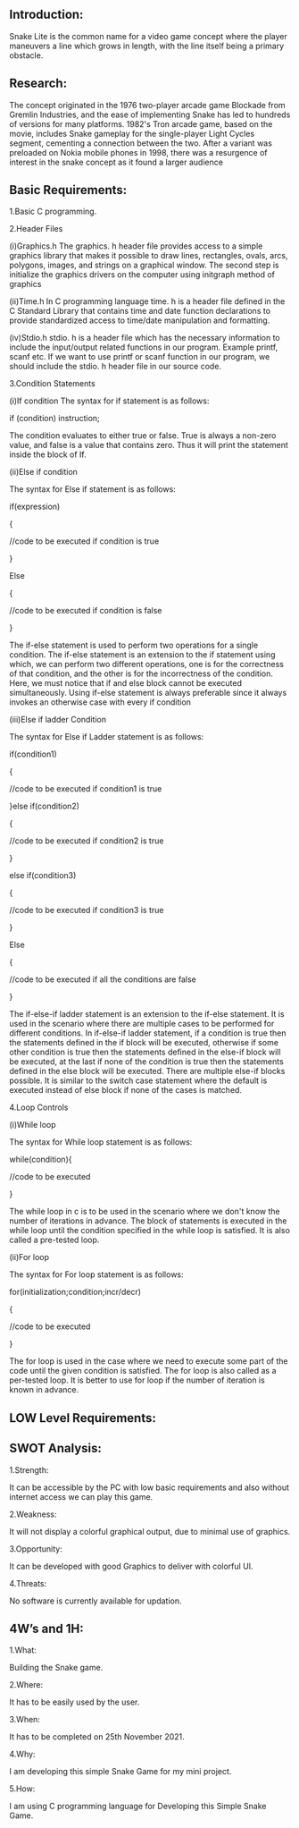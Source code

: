 ## Introduction:

Snake Lite is the common name for a video game concept where the player maneuvers a line which grows in length, with the line itself being a primary obstacle.

## Research:
The concept originated in the 1976 two-player arcade game Blockade from Gremlin Industries, and the ease of implementing Snake has led to hundreds of versions for many platforms. 1982's Tron arcade game, based on the movie, includes Snake gameplay for the single-player Light Cycles segment, cementing a connection between the two. After a variant was preloaded on Nokia mobile phones in 1998, there was a resurgence of interest in the snake concept as it found a larger audience

## Basic Requirements:

1.Basic C programming.

2.Header Files

  (i)Graphics.h
  The graphics. h header file provides access to a simple graphics library that makes it possible to draw lines, rectangles, ovals, arcs, polygons, images, and strings on a graphical window. The second step is initialize the graphics drivers on the computer using initgraph method of graphics

(ii)Time.h
  In C programming language time. h is a header file defined in the C Standard Library that contains time and date function declarations to provide standardized access to time/date manipulation and formatting.

(iv)Stdio.h
  stdio. h is a header file which has the necessary information to include the input/output related functions in our program. Example printf, scanf etc. If we want to use printf or scanf function in our program, we should include the stdio. h header file in our source code.

3.Condition Statements

(i)If condition
  The syntax for if statement is as follows:
  
  if (condition) instruction;
  
  The condition evaluates to either true or false. True is always a non-zero value, and false is a value that contains zero.  Thus it will print the statement inside the block of If.

(ii)Else if condition

  The syntax for Else if statement is as follows:
   
  if(expression)
   
  {
   
  //code to be executed if condition is true
   
  }
   
  Else
   
  {
   
  //code to be executed if condition is false
   
  }
   
The if-else statement is used to perform two operations for a single condition. The if-else statement is an extension to the if statement using which, we can perform two different operations, one is for the correctness of that condition, and the other is for the incorrectness of the condition. Here, we must notice that if and else block cannot be executed simultaneously. Using if-else statement is always preferable since it always invokes an otherwise case with every if condition

(iii)Else if ladder Condition

The syntax for Else if Ladder statement is as follows:

if(condition1)

{

//code to be executed if condition1 is true

}else if(condition2)

{

//code to be executed if condition2 is true

}

else if(condition3)

{

//code to be executed if condition3 is true

}

Else

{

//code to be executed if all the conditions are false

}

The if-else-if ladder statement is an extension to the if-else statement. It is used in the scenario where there are multiple cases to be performed for different conditions. In if-else-if ladder statement, if a condition is true then the statements defined in the if block will be executed, otherwise if some other condition is true then the statements defined in the else-if block will be executed, at the last if none of the condition is true then the statements defined in the else block will be executed. There are multiple else-if blocks possible. It is similar to the switch case statement where the default is executed instead of else block if none of the cases is matched.

4.Loop Controls

(i)While loop

The syntax for While loop statement is as follows:

while(condition){

//code to be executed

}

The while loop in c is to be used in the scenario where we don't know the number of iterations in advance. The block of statements is executed in the while loop until the condition specified in the while loop is satisfied. It is also called a pre-tested loop.

(ii)For loop

The syntax for For loop statement is as follows:

for(initialization;condition;incr/decr)

{

//code to be executed

}

The for loop is used in the case where we need to execute some part of the code until the given condition is satisfied. The for loop is also called as a per-tested loop. It is better to use for loop if the number of iteration is known in advance.

## LOW Level Requirements:


## SWOT Analysis:

1.Strength:

  It can be accessible by the PC with low basic requirements and also without internet access we can play this game.
  
2.Weakness:

  It will not display a colorful graphical output, due to minimal use of graphics.
  
3.Opportunity:

  It can be developed with good Graphics to deliver with colorful UI.

4.Threats:

  No software is currently available for updation.

## 4W’s and 1H:

1.What:

  Building the Snake game.

2.Where:

  It has to be easily used by the user.

3.When:

  It has to be completed on 25th November 2021.

4.Why:

  I am developing this simple Snake Game for my mini project.

5.How:

  I am using C programming language for Developing this Simple Snake Game.
